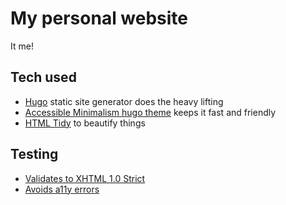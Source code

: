 # My personal website

It me! 

## Tech used

 - [Hugo]() static site generator does the heavy lifting
 - [Accessible Minimalism hugo theme]() keeps it fast and friendly
 - [HTML Tidy]() to beautify things

## Testing

 - [Validates to XHTML 1.0 Strict](https://validator.w3.org/check?uri=https%3A%2F%2Fljs.dev)
 - [Avoids a11y errors](https://wave.webaim.org/report#/https://ljs.dev/)
